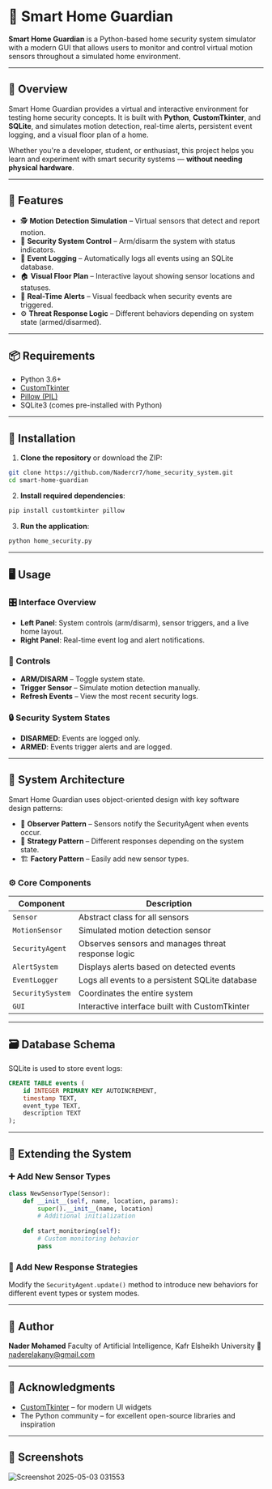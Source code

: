 # 🚨 Smart Home Guardian

**Smart Home Guardian** is a Python-based home security system simulator with a modern GUI that allows users to monitor and control virtual motion sensors throughout a simulated home environment.

---

## 🧠 Overview

Smart Home Guardian provides a virtual and interactive environment for testing home security concepts. It is built with **Python**, **CustomTkinter**, and **SQLite**, and simulates motion detection, real-time alerts, persistent event logging, and a visual floor plan of a home.

Whether you're a developer, student, or enthusiast, this project helps you learn and experiment with smart security systems — **without needing physical hardware**.

---

## 🔑 Features

- 🕵️ **Motion Detection Simulation** – Virtual sensors that detect and report motion.
- 🔐 **Security System Control** – Arm/disarm the system with status indicators.
- 📜 **Event Logging** – Automatically logs all events using an SQLite database.
- 🏠 **Visual Floor Plan** – Interactive layout showing sensor locations and statuses.
- 🚨 **Real-Time Alerts** – Visual feedback when security events are triggered.
- ⚙️ **Threat Response Logic** – Different behaviors depending on system state (armed/disarmed).

---

## 📦 Requirements

- Python 3.6+
- [CustomTkinter](https://github.com/TomSchimansky/CustomTkinter)
- [Pillow (PIL)](https://python-pillow.org/)
- SQLite3 (comes pre-installed with Python)

---

## 🚀 Installation

1. **Clone the repository** or download the ZIP:

```bash
git clone https://github.com/Nadercr7/home_security_system.git
cd smart-home-guardian
````

2. **Install required dependencies**:

```bash
pip install customtkinter pillow
```

3. **Run the application**:

```bash
python home_security.py
```

---

## 🖥️ Usage

### 🎛️ Interface Overview

* **Left Panel**: System controls (arm/disarm), sensor triggers, and a live home layout.
* **Right Panel**: Real-time event log and alert notifications.

### 🧭 Controls

* **ARM/DISARM** – Toggle system state.
* **Trigger Sensor** – Simulate motion detection manually.
* **Refresh Events** – View the most recent security logs.

### 🔒 Security System States

* **DISARMED**: Events are logged only.
* **ARMED**: Events trigger alerts and are logged.

---

## 🧱 System Architecture

Smart Home Guardian uses object-oriented design with key software design patterns:

* 🧩 **Observer Pattern** – Sensors notify the SecurityAgent when events occur.
* 🧠 **Strategy Pattern** – Different responses depending on the system state.
* 🏗️ **Factory Pattern** – Easily add new sensor types.

### ⚙️ Core Components

| Component        | Description                                        |
| ---------------- | -------------------------------------------------- |
| `Sensor`         | Abstract class for all sensors                     |
| `MotionSensor`   | Simulated motion detection sensor                  |
| `SecurityAgent`  | Observes sensors and manages threat response logic |
| `AlertSystem`    | Displays alerts based on detected events           |
| `EventLogger`    | Logs all events to a persistent SQLite database    |
| `SecuritySystem` | Coordinates the entire system                      |
| `GUI`            | Interactive interface built with CustomTkinter     |

---

## 🗃️ Database Schema

SQLite is used to store event logs:

```sql
CREATE TABLE events (
    id INTEGER PRIMARY KEY AUTOINCREMENT,
    timestamp TEXT,
    event_type TEXT,
    description TEXT
);
```

---

## 🔧 Extending the System

### ➕ Add New Sensor Types

```python
class NewSensorType(Sensor):
    def __init__(self, name, location, params):
        super().__init__(name, location)
        # Additional initialization
    
    def start_monitoring(self):
        # Custom monitoring behavior
        pass
```

### 🧠 Add New Response Strategies

Modify the `SecurityAgent.update()` method to introduce new behaviors for different event types or system modes.

---

## 👤 Author

**Nader Mohamed**
Faculty of Artificial Intelligence, Kafr Elsheikh University
📧 [naderelakany@gmail.com](mailto:naderelakany@gmail.com)

---

## 🙏 Acknowledgments

* [CustomTkinter](https://github.com/TomSchimansky/CustomTkinter) – for modern UI widgets
* The Python community – for excellent open-source libraries and inspiration

---

## 📸 Screenshots
![Screenshot 2025-05-03 031553](https://github.com/user-attachments/assets/01b24ef7-508e-4a11-b29f-0b6f2c94ac25)


